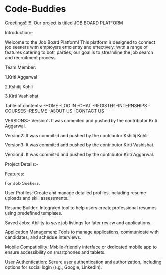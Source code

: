 # Code-Buddies
Greetings!!!!!!
Our project is titled JOB BOARD PLATFORM

Introduction:-


Welcome to the Job Board Platform! This platform is designed to connect job seekers with employers efficiently and effectively. With a range of features catering to both parties, our goal is to streamline the job search and recruitment process.

Team Member:

1.Kriti Aggarwal

2.Kshitij Kohli

3.Kirti Vashishat


Table of contents:
-HOME
-LOG IN
-CHAT
-REGISTER
-INTERNSHIPS
-COURSES
-RESUME
-ABOUT US
-CONTACT US

VERSIONS:-
Version1: It was commited and pushed by the contributor Kriti Aggarwal.


Version2: It was commited and pushed by the contributor Kshitij Kohli.


Version3: It was commited and pushed by the contributor Kirti Vashishat.


Version4: It was commited and pushed by the contributor Kriti Aggarwal.

Project Details:-

Features:

For Job Seekers:


User Profiles: Create and manage detailed profiles, including resume uploads and skill assessments.


Resume Builder: Integrated tool to help users create professional resumes using predefined templates.


Saved Jobs: Ability to save job listings for later review and applications.


Application Management: Tools to manage applications, communicate with candidates, and schedule interviews.


Mobile Compatibility: Mobile-friendly interface or dedicated mobile app to ensure accessibility on smartphones and tablets.


User Authentication: Secure user authentication and authorization, including options for social login (e.g., Google, LinkedIn).





